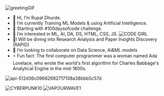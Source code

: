 ![greetingGIF](https://github.com/Rupal-Dhurde/Rupal-Dhurde/assets/138601399/6c1ed653-fd1b-4c90-a554-f625b3111606)
- 👋 Hi, I’m Rupal Dhurde.
- 🔭 I’m currently Training ML Models & using Artificial Intelligence.
- 🚀 Starting with #100daysofcode challenge.
- 👀 I’m interested in ML, AI, DA, DS, HTML, CSS, JS.                                                                                                ![CODE GIRL](https://github.com/Rupal-Dhurde/Rupal-Dhurde/assets/138601399/ea323361-829e-4728-a49a-8700bc5e8e9f)
- 🌠I Will be diving into Research Analysis and Paper Insights Discovery (RAPID)
- 💞️ I’m looking to collaborate on Data Science, Ai&ML models
- ⚡ Fun fact: The first computer programmer was a woman named Ada Lovelace, who wrote the world's first algorithm for Charles Babbage's Analytical Engine in the mid-1800s.
  
![api-512d36c09662682717108a38bbb5c57d](https://github.com/Rupal-Dhurde/Rupal-Dhurde/assets/138601399/7d9389ee-7055-4aba-a4d0-826a9e220d9b)

![CYBERPUNK10](https://github.com/Rupal-Dhurde/Rupal-Dhurde/assets/138601399/83791c21-0980-40c0-a8bc-92bc40000577) ![VAPOURWAVE1](https://github.com/Rupal-Dhurde/Rupal-Dhurde/assets/138601399/910c5be2-38b9-4868-97cc-db77d6d4f884)






